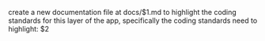 create a new documentation file at docs/$1.md to highlight the coding 
standards for this layer of the app, specifically the coding standards need
to highlight: $2